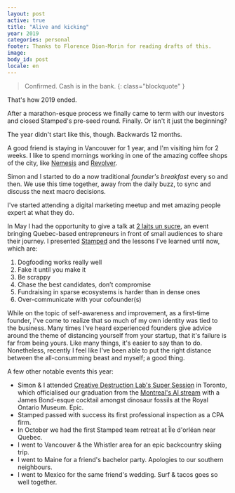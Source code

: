 ```yaml
---
layout: post
active: true
title: "Alive and kicking"
year: 2019
categories: personal
footer: Thanks to Florence Dion-Morin for reading drafts of this.
image:
body_id: post
locale: en
---
```


> Confirmed. Cash is in the bank.
{: class="blockquote" }

That's how 2019 ended.

After a marathon-esque process we finally came to term with our investors and closed Stamped's pre-seed round. Finally. Or isn't it just the beginning?

The year didn't start like this, though. Backwards 12 months.

A good friend is staying in Vancouver for 1 year, and I'm visiting him for 2 weeks. I like to spend mornings working in one of the amazing coffee shops of the city, like [Nemesis](https://www.nemesis.coffee) and [Revolver](http://revolvercoffee.ca/).

Simon and I started to do a now traditional <em>founder's breakfast</em> every so and then. We use this time together, away from the daily buzz, to sync and discuss the next macro decisions.

I've started attending a digital marketing meetup and met amazing people expert at what they do.

In May I had the opportunity to give a talk at [2 laits un sucre](https://www.facebook.com/SPKecosysteme/), an event bringing Quebec-based entrepreneurs in front of small audiences to share their journey. I presented [Stamped](https://stamped.ai) and the lessons I've learned until now, which are:

1. Dogfooding works really well
2. Fake it until you make it
3. Be scrappy
4. Chase the best candidates, don’t compromise
5. Fundraising in sparse ecosystems is harder than in dense ones
6. Over-communicate with your cofounder(s)

While on the topic of self-awareness and improvement, as a first-time founder, I've come to realize that so much of my own identity was tied to the business. Many times I've heard experienced founders give advice around the theme of distancing yourself from your startup, that it's failure is far from being yours. Like many things, it's easier to say than to do. Nonetheless, recently I feel like I've been able to put the right distance between the all-consumming beast and myself; a good thing.

A few other notable events this year:
- Simon & I attended [Creative Destruction Lab's Super Session](https://www.creativedestructionlab.com/cdlsupersession/) in Toronto, which officialised our graduation from the [Montreal's AI stream](https://www.creativedestructionlab.com/locations/montreal/) with a James Bond-esque cocktail amongst dinosaur fossils at the Royal Ontario Museum. Epic.
- Stamped passed with success its first professional inspection as a CPA firm.
- In October we had the first Stamped team retreat at Île d'orléan near Quebec.
- I went to Vancouver & the Whistler area for an epic backcountry skiing trip.
- I went to Maine for a friend's bachelor party. Apologies to our southern neighbours.
- I went to Mexico for the same friend's wedding. Surf & tacos goes so well together.
